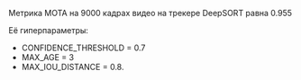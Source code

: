 Метрика MOTA на 9000 кадрах видео на трекере DeepSORT равна 0.955

Её гиперпараметры:
- CONFIDENCE_THRESHOLD = 0.7
- MAX_AGE = 3
- MAX_IOU_DISTANCE = 0.8.
